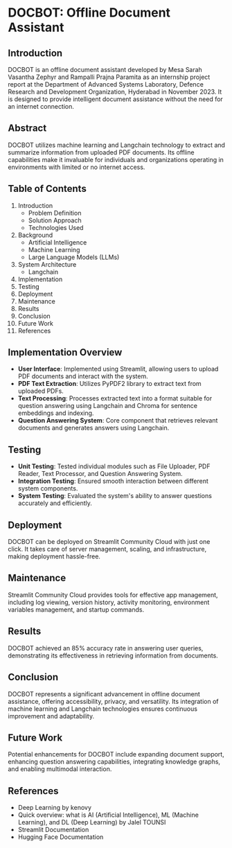 # DOCBOT: Offline Document Assistant

## Introduction

DOCBOT is an offline document assistant developed by Mesa Sarah Vasantha Zephyr and Rampalli Prajna Paramita as an internship project report at the Department of Advanced Systems Laboratory, Defence Research and Development Organization, Hyderabad in November 2023. It is designed to provide intelligent document assistance without the need for an internet connection.

## Abstract

DOCBOT utilizes machine learning and Langchain technology to extract and summarize information from uploaded PDF documents. Its offline capabilities make it invaluable for individuals and organizations operating in environments with limited or no internet access.

## Table of Contents

1. Introduction
   - Problem Definition
   - Solution Approach
   - Technologies Used
2. Background
   - Artificial Intelligence
   - Machine Learning
   - Large Language Models (LLMs)
3. System Architecture
   - Langchain
4. Implementation
5. Testing
6. Deployment
7. Maintenance
8. Results
9. Conclusion
10. Future Work
11. References

## Implementation Overview

- **User Interface**: Implemented using Streamlit, allowing users to upload PDF documents and interact with the system.
- **PDF Text Extraction**: Utilizes PyPDF2 library to extract text from uploaded PDFs.
- **Text Processing**: Processes extracted text into a format suitable for question answering using Langchain and Chroma for sentence embeddings and indexing.
- **Question Answering System**: Core component that retrieves relevant documents and generates answers using Langchain.

## Testing

- **Unit Testing**: Tested individual modules such as File Uploader, PDF Reader, Text Processor, and Question Answering System.
- **Integration Testing**: Ensured smooth interaction between different system components.
- **System Testing**: Evaluated the system's ability to answer questions accurately and efficiently.

## Deployment

DOCBOT can be deployed on Streamlit Community Cloud with just one click. It takes care of server management, scaling, and infrastructure, making deployment hassle-free.

## Maintenance

Streamlit Community Cloud provides tools for effective app management, including log viewing, version history, activity monitoring, environment variables management, and startup commands.

## Results

DOCBOT achieved an 85% accuracy rate in answering user queries, demonstrating its effectiveness in retrieving information from documents.

## Conclusion

DOCBOT represents a significant advancement in offline document assistance, offering accessibility, privacy, and versatility. Its integration of machine learning and Langchain technologies ensures continuous improvement and adaptability.

## Future Work

Potential enhancements for DOCBOT include expanding document support, enhancing question answering capabilities, integrating knowledge graphs, and enabling multimodal interaction.

## References

- Deep Learning by kenovy
- Quick overview: what is AI (Artificial Intelligence), ML (Machine Learning), and DL (Deep Learning) by Jalel TOUNSI
- Streamlit Documentation
- Hugging Face Documentation

